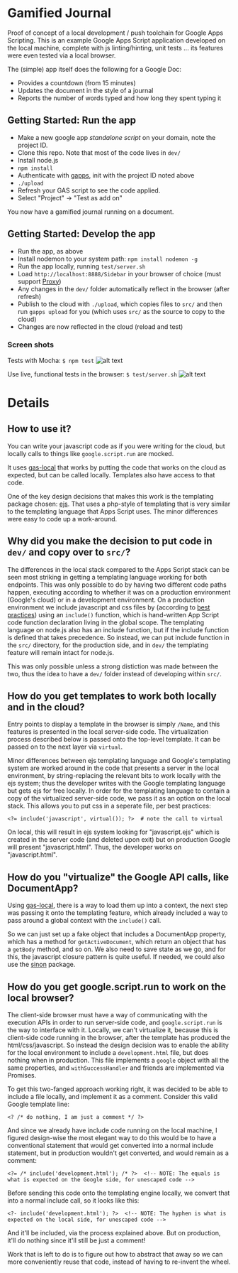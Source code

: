 # Gamified Journal

Proof of concept of a local development / push toolchain for Google Apps Scripting. This is an example Google Apps Script application developed on the local machine, complete with js linting/hinting, unit tests ... its features were even tested via a local browser.

The (simple) app itself does the following for a Google Doc:

* Provides a countdown (from 15 minutes)
* Updates the document in the style of a journal
* Reports the number of words typed and how long they spent typing it

## Getting Started: Run the app

* Make a new google app *standalone script* on your domain, note the project ID.
* Clone this repo. Note that most of the code lives in `dev/`
* Install node.js
* `npm install`
* Authenticate with [gapps](https://www.npmjs.com/package/node-google-apps-script), init with the project ID noted above
* `./upload`
* Refresh your GAS script to see the code applied.
* Select "Project" -> "Test as add on"

You now have a gamified journal running on a document.

## Getting Started: Develop the app

* Run the app, as above
* Install nodemon to your system path: `npm install nodemon -g`
* Run the app locally, running `test/server.sh`
* Load `http://localhost:8888/Sidebar` in your browser of choice (must support [Proxy](http://caniuse.com/#search=proxy))
* Any changes in the `dev/` folder automatically reflect in the browser (after refresh)
* Publish to the cloud with `./upload`, which copies files to `src/` and then run `gapps upload` for you (which uses `src/` as the source to copy to the cloud)
* Changes are now reflected in the cloud (reload and test)

### Screen shots

Tests with Mocha:
`$ npm test`
![alt text][mocha]

Use live, functional tests in the browser:
`$ test/server.sh`
![alt text][browser]

[mocha]: http://brainysmurf.github.io/img/testsWithMocha.png "nm test"
[browser]: http://brainysmurf.github.io/img/runsInBrowser.png "test/server.sh"


# Details

## How to use it?

You can write your javascript code as if you were writing for the cloud, but locally calls to things like `google.script.run` are mocked. 

It uses [gas-local](https://github.com/mzagorny/gas-local) that works by putting the code that works on the cloud as expected, but can be called locally. Templates also have access to that code.

One of the key design decisions that makes this work is the templating package chosen: [ejs](http://ejs.co). That uses a php-style of templating that is very similar to the templating language that Apps Script uses. The minor differences were easy to code up a work-around.

## Why did you make the decision to put code in `dev/` and copy over to `src/`?

The differences in the local stack compared to the Apps Script stack can be seen most striking in getting a templating language working for both endpoints. This was only possible to do by having two different code paths happen, executing according to whether it was on a production environment (Google's cloud) or in a development environment. On a production environment we include javascript and css files by (according to [best practices](https://developers.google.com/apps-script/guides/html/best-practices)) using an `include()` function, which is hand-written App Script code function declaration living in the global scope. The templating language on node.js also has an include function, but if the include function is defined that takes precedence. So instead, we can put include function in the `src/` directory, for the production side, and in `dev/` the templating feature will remain intact for node.js. 

This was only possible unless a strong distiction was made between the two, thus the idea to have a `dev/` folder instead of developing within `src/`.

## How do you get templates to work both locally and in the cloud?

Entry points to display a template in the browser is simply `/Name`, and this features is presented in the local server-side code. The virtualization process described below is passed onto the top-level template. It can be passed on to the next layer via `virtual`.

Minor differences between ejs templating language and Google's templating system are worked around in the code that presents a server in the local environment, by string-replacing the relevant bits to work locally with the ejs system; thus the developer writes with the Google templating language but gets ejs for free locally. In order for the templating language to contain a copy of the virtualized server-side code, we pass it as an option on the local stack. This allows you to put css in a seperate file, per best practices:

```
<?= include('javascript', virtual()); ?>  # note the call to virtual
```

On local, this will result in ejs system looking for "javascript.ejs" which is created in the server code (and deleted upon exit) but on production Google will present "javascript.html". Thus, the developer works on "javascript.html".


## How do you "virtualize" the Google API calls, like DocumentApp?

Using [gas-local](https://github.com/mzagorny/gas-local), there is a way to load them up into a context, the next step was passing it onto the templating feature, which already included a way to pass around a global context with the `include()` call.

So we can just set up a fake object that includes a DocumentApp property, which has a method for `getActiveDocument`, which return an object that has a `getBody` method, and so on. We also need to save state as we go, and for this, the javascript closure pattern is quite useful. If needed, we could also use the [sinon](http://sinonjs.org) package.

## How do you get google.script.run to work on the local browser?

The client-side browser must have a way of communicating with the execution APIs in order to run server-side code, and `google.script.run` is the way to interface with it. Locally, we can't virtualize it, because this is client-side code running in the browser, after the template has produced the html/css/javascript. So instead the design decision was to enable the ability for the local environment to include a `development.html` file, but does nothing when in production. This file implements a `google` object with all the same properties, and `withSuccessHandler` and friends are implemented via Promises.

To get this two-fanged approach working right, it was decided to be able to include a file locally, and implement it as a comment. Consider this valid Google template line:

```
<? /* do nothing, I am just a comment */ ?>
```

And since we already have include code running on the local machine, I figured design-wise the most elegant way to do this would be to have a conventional statement that would get converted into a normal include statement, but in production wouldn't get converted, and would remain as a comment:

```
<?= /* include('development.html'); /* ?>  <!-- NOTE: The equals is what is expected on the Google side, for unescaped code -->
```

Before sending this code onto the templating engine locally, we convert that into a normal include call, so it looks like this:

```
<?- include('development.html'); ?>  <!-- NOTE: The hyphen is what is expected on the local side, for unescaped code -->
```

And it'll be included, via the process explained above. But on production, it'll do nothing since it'll still be just a comment!

Work that is left to do is to figure out how to abstract that away so we can more conveniently reuse that code, instead of having to re-invent the wheel.